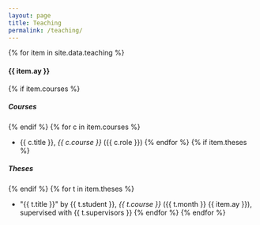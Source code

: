 ```yaml
---
layout: page
title: Teaching 
permalink: /teaching/
---
```


{% for item in site.data.teaching %} 
#### {{ item.ay }}
{% if item.courses %}
##### Courses 
{% endif %}
{% for c in item.courses %} 
* {{ c.title }}, *{{ c.course }}* ({{ c.role }}) 
{% endfor %} 
{% if item.theses %}
##### Theses 
{% endif %}
{% for t in item.theses %} 
* "{{ t.title }}" by {{ t.student }}, *{{ t.course }}* ({{ t.month }} {{ item.ay }}), supervised with {{ t.supervisors }}
{% endfor %}
{% endfor %} 

